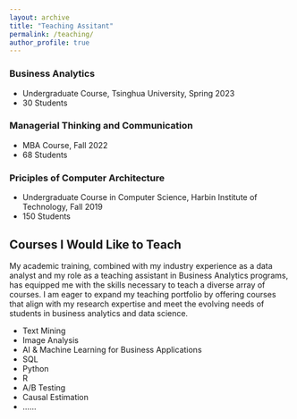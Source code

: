 ```yaml
---
layout: archive
title: "Teaching Assitant"
permalink: /teaching/
author_profile: true
---
```


### Business Analytics
* Undergraduate Course, Tsinghua University, Spring 2023
* 30 Students

### Managerial Thinking and Communication
* MBA Course, Fall 2022
* 68 Students

### Priciples of Computer Architecture
* Undergraduate Course in Computer Science, Harbin Institute of Technology, Fall 2019
* 150 Students

## Courses I Would Like to Teach

My academic training, combined with my industry experience as a data analyst and my role as a teaching assistant in Business Analytics programs, has equipped me with the skills necessary to teach a diverse array of courses. I am eager to expand my teaching portfolio by offering courses that align with my research expertise and meet the evolving needs of students in business analytics and data science. 
* Text Mining
* Image Analysis
* AI & Machine Learning for Business Applications
* SQL
* Python
* R
* A/B Testing
* Causal Estimation
* ......

